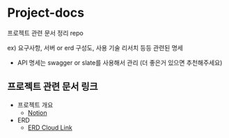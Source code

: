 # Project-docs
프로젝트 관련 문서 정리 repo

ex) 요구사항, 서버 or erd 구성도, 사용 기술 리서치 등등 관련된 명세
+ API 명세는 swagger or slate를 사용해서 관리 (더 좋은거 있으면 추천해주세요)



## 프로젝트 관련 문서 링크

* 프로젝트 개요
  * [Notion](https://rogue-cinema-c09.notion.site/c826db46d9d24c5e90fa973fe5783063)
* ERD 
  * [ERD Cloud Link](https://www.erdcloud.com/d/qdr2AhGwwqdpxYshN)

